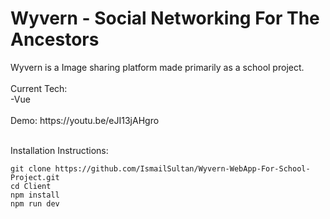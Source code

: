 <h1>Wyvern - Social Networking For The Ancestors</h1>
Wyvern is a Image sharing platform made primarily as a school project.<br>
<br>
Current Tech:<br>
-Vue<br><br>
Demo: https://youtu.be/eJI13jAHgro
<br><br>

Installation Instructions:
```
git clone https://github.com/IsmailSultan/Wyvern-WebApp-For-School-Project.git
cd Client
npm install
npm run dev
```
